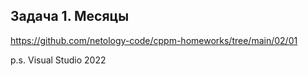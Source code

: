 ## Задача 1. Месяцы

https://github.com/netology-code/cppm-homeworks/tree/main/02/01

p.s. Visual Studio 2022
